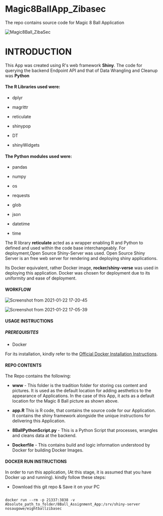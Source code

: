 # Magic8BallApp_Zibasec
The repo contains source code for  Magic 8 Ball Application 

![Magic8Ball_ZibaSec](https://user-images.githubusercontent.com/25004712/105557540-1deeaa00-5cd2-11eb-9d69-8b226c9a762f.gif)

# INTRODUCTION

This App was created using R's web framework **Shiny**. The code for querying the backend Endpoint API and that of Data Wrangling and Cleanup was **Python**

#### The R Libraries used were:

- dplyr

- magrittr

- reticulate

- shinypop

- DT

- shinyWidgets

#### The Python modules used were:

- pandas

- numpy

- os

- requests

- glob

- json

- datetime

- time

The R library **reticulate** acted as a wrapper enabling R and Python to defined and used within the code base interchangeably. For deployment,Open Source Shiny-Server was used. Open Source Shiny Server is an free web server for rendering and deploying shiny applications. 

Its Docker equivalent, rather Docker image, **rocker/shiny-verse** was used in deploying this application. Docker was chosen for deployment due to its uniformity and ease of deployment.


#### WORKFLOW

![Screenshot from 2021-01-22 17-20-45](https://user-images.githubusercontent.com/25004712/105559272-53959200-5cd6-11eb-9c3b-21f5743b2553.png)


![Screenshot from 2021-01-22 17-05-39](https://user-images.githubusercontent.com/25004712/105558448-31027980-5cd4-11eb-8fad-cba29adfd1fd.png)

#### USAGE INSTRUCTIONS

##### PREREQUISITES

- Docker

For its installation, kindly refer to the [Official Docker Installation Instructions](https://docs.docker.com/get-docker/).

#### REPO CONTENTS

The Repo contains the following:

- **www** - This folder is the tradition folder for storing css content and pictures. It is used as the default location for adding aesthetics to the appearance of Applications. In the case of this App, it acts as a default location for the Magic 8 Ball picture as shown above.

- **app.R** This is R code, that contains the source code for our Application. It contains the shiny framework alongside the unique instructions for delivering this Application.

- **8BallPythonScript.py** - This is a Python Script that processes, wrangles and cleans data at the backend.

- **Dockerfile** - This contains build and logic information understood by Docker for building Docker Images.

#### DOCKER RUN INSTRUCTIONS

In order to run this application, (At this stage, it is assumed that you have Docker up and running). kindly follow these steps:

- Download this git repo & Save it on your PC

```

```

```
docker run --rm -p 21337:3838 -v Absolute_path_to_folder/8Ball_Assignment_App:/srv/shiny-server  nosaugowe/eightballzibasec
```

